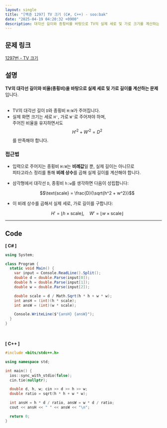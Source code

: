 ```yaml
---
layout: single
title: "[백준 1297] TV 크기 (C#, C++) - soo:bak"
date: "2025-04-19 04:20:32 +0900"
description: 대각선 길이와 종횡비를 바탕으로 TV의 실제 세로 및 가로 크기를 계산하는 기하학 문제인 백준 1297번 TV 크기 문제의 C# 및 C++ 풀이 및 해설
---
```


## 문제 링크
[1297번 - TV 크기](https://www.acmicpc.net/problem/1297)

## 설명
**TV의 대각선 길이와 비율(종횡비)을 바탕으로 실제 세로 및 가로 길이를 계산하는 문제**입니다.<br>
<br>

- TV의 대각선 길이 `D`와 종횡비 `H:W`가 주어집니다.<br>
- 실제 화면 크기는 세로 `H'`, 가로 `W'`로 주어져야 하며, <br>
  주어진 비율을 유지하면서도 $$H'^2 + W'^2 = D^2$$ 를 만족해야 합니다.<br>

### 접근법
- 입력으로 주어지는 종횡비 `H:W`는 **비례값**일 뿐, 실제 길이는 아니므로<br>
  피타고라스 정리를 통해 **비례 상수**를 곱해 실제 길이를 계산해야 합니다.<br>
- 삼각형에서 대각선 `D`, 종횡비 `h:w`를 생각하면 다음이 성립합니다:<br>

  $$\text{scale} = \frac{D}{\sqrt{h^2 + w^2}}$$

- 이 비례 상수를 곱해서 실제 세로, 가로 길이를 구합니다:<br>

  $$
  H' = \left\lfloor h \times \text{scale} \right\rfloor,\quad
  W' = \left\lfloor w \times \text{scale} \right\rfloor
  $$

---

## Code
<b>[ C# ] </b>
<br>

```csharp
using System;

class Program {
  static void Main() {
    var input = Console.ReadLine().Split();
    double d = double.Parse(input[0]);
    double h = double.Parse(input[1]);
    double w = double.Parse(input[2]);

    double scale = d / Math.Sqrt(h * h + w * w);
    int ansH = (int)(h * scale);
    int ansW = (int)(w * scale);

    Console.WriteLine($"{ansH} {ansW}");
  }
}
```

<br><br>
<b>[ C++ ] </b>
<br>

```cpp
#include <bits/stdc++.h>

using namespace std;

int main() {
  ios::sync_with_stdio(false);
  cin.tie(nullptr);

  double d, h, w; cin >> d >> h >> w;
  double ratio = sqrt(h * h + w * w);

  int ansH = h * d / ratio, ansW = w * d / ratio;
  cout << ansH << " " << ansW << "\n";

  return 0;
}
```
